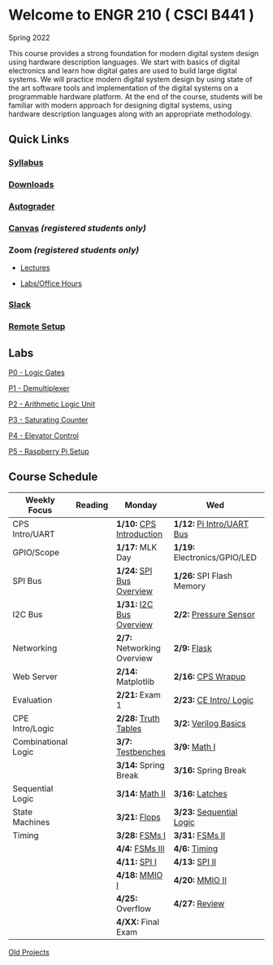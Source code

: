# Welcome to ENGR 210 ( CSCI B441 )

Spring 2022

This course provides a strong foundation for modern digital system
design using hardware description languages. We start with basics of
digital electronics and learn how digital gates are used to build
large digital systems. We will practice modern digital system design
by using state of the art software tools and implementation of the
digital systems on a programmable hardware platform.  At the end of
the course, students will be familiar with modern approach for
designing digital systems, using hardware description languages along
with an appropriate methodology.

## Quick Links

### [Syllabus](syllabus.md)

### [Downloads](http://github.com/engr210/downloads) 

### [Autograder](https://autograder.sice.indiana.edu) 

### [Canvas](https://iu.instructure.com/courses/1947790) _(registered students only)_

### Zoom _(registered students only)_

 - [Lectures](https://iu.zoom.us/j/86581937943) 

 - [Labs/Office Hours](https://iu.zoom.us/j/89702983096)

### [Slack](https://engr210-sp21.slack.com)

### [Remote Setup](https://uisapp2.iu.edu/confluence-prd/pages/viewpage.action?pageId=280461906)
<!--
[RED Desktop](https://docs.google.com/document/d/1GuOK0B6Irj_u6LjxMiwTBXgFvxtb-kuTXEFyj7-wQYI)
-->

## Labs 

<!-- [P0 - Vivado
Tutorial](https://docs.google.com/document/d/1ydtvsCJaGSUWNMd3byvegsMfa6kRY8q1nOXQNVc5FVE)
-->

[P0 - Logic Gates](https://docs.google.com/document/d/1OZPhRJoNW6variLEV1iyCQ5HWxGvJrfiC3c3eMZx8vo)

[P1 - Demultiplexer](https://docs.google.com/document/d/1o02Y2rexq2IHROQaUYS6GD_TwUbfTaikeP8ysp6FJi8)

[P2 - Arithmetic Logic Unit](https://docs.google.com/document/d/1uhQR3LDZLIDAheTqNy58HJ456uEFfEh4IH7j1ZReyHM/edit?usp=sharing)

<!-- [P3 - Countdown
Timer](https://docs.google.com/document/d/1HnWBiIqMQZvTv-P2DLUMM38fX2hg8FhBwA005HwC-YI/edit?usp=sharing)
-->
[P3 - Saturating Counter](https://docs.google.com/document/d/1JLgk0VguSrih_h3BsMyMtInTJ4Qrl--Hv2jkxK4chZw)

[P4 - Elevator Control](https://docs.google.com/document/d/1IdqlRf4rqOpv0cBeurJ29rpMXwudnfIx8i1Z8IPmqxI/edit?usp=sharing)

[P5 - Raspberry Pi Setup](P5.md)

<!--
[PX - UART](https://docs.google.com/document/d/1dxm55Ct0wDpdce9y02u2D1DiFJ1YpZUdxzTfeGLi05A/edit?usp=sharing)

[PY - Postfix Calculator](https://docs.google.com/document/d/1ApDEDIPBYUmE_dggMogTmvb7Bb1qxodMbxjTzoPfIqs/edit?usp=sharing)
-->

## Course Schedule

| Weekly Focus      | Reading | Monday                                                          | Wed                                                               | Lab                                           |
|-------------------|---------|-----------------------------------------------------------------|--------------------------------------------------------------     |-----------------------------------------------|
| CPS Intro/UART    |         | **1/10:** [CPS Introduction](lectures/CPS_Introduction.pdf)     | **1/12:** [Pi Intro/UART Bus](lectures/RaspberryPi_UART.pdf)      | **Project 0 Raspberry PI Setup**              |
| GPIO/Scope        |         | **1/17:** MLK Day                                               | **1/19:** Electronics/GPIO/LED                                    | **Project 1 UART Controlled LED**             |
| SPI Bus           |         | **1/24:** [SPI Bus Overview](lectures/SPI_bus.pdf)              | **1/26:** SPI Flash Memory                                        | **Project 2 SPI Flash Memory**                |
| I2C Bus           |         | **1/31:** [I2C Bus Overview](lectures/I2C_Introduction.pdf)     | **2/2:** [Pressure Sensor](lectures/LPS331AP_Pressure_Sensor.pdf) | **Project 3 I2C Pressure/Temperature Sensor** |
| Networking        |         | **2/7:**  Networking Overview                                   | **2/9:** [Flask](lectures/Flask.pdf)                              | **Project 4 Flask Web Server**                |
| Web Server        |         | **2/14:** Matplotlib                                            | **2/16:** [CPS Wrapup](lectures/CPS_Wrapup.pdf)                   | **Demultiplexer**                             |
| Evaluation        |         | **2/21:** Exam 1                                                | **2/23:** [CE Intro/ Logic](lectures/00_Logic_Gates.pdf)          | **ALU TB**                                    |
| CPE Intro/Logic   |         | **2/28:** [Truth Tables](lectures/01_Truth_Tables.pdf)          | **3/2:** [Verilog Basics](lectures/02_Verilog_Basics.pdf)         | **ALU**                                       | 
| Combinational Logic|        | **3/7:**  [Testbenches](lectures/03_Testbenches.pdf)            | **3/9:** [Math I](lectures/04_Math_I.pdf)                         | **Saturating Counter TB**                     |
|                   |         | **3/14:** Spring Break                                          | **3/16:** Spring Break                                            |                                               |
| Sequential Logic  |         | **3/14:** [Math II](lectures/05_Math_II.pdf)                    | **3/16:** [Latches](lectures/06_Latches.pdf)                      | **Saturating Counter**                        |
| State Machines    |         | **3/21:** [Flops](lectures/07_Flops.pdf)                        | **3/23:** [Sequential Logic](lectures/08_Sequential.pdf)          | **Elevator Controller TB**                    |
| Timing            |         | **3/28:** [FSMs I](lectures/09_FSM_I.pdf)                       | **3/31:** [FSMs II](lectures/10_FSM_II.pdf)                       | **Elevator Controller**                       |
|                   |         | **4/4:** [FSMs III](lectures/11_FSM_III.pdf)                    | **4/6:** [Timing](lectures/12_Timing.pdf)                         | **SPI Interface**                             |
|                   |         | **4/11:** [SPI I](lectures/13_SPI_I.pdf)                        | **4/13:** [SPI II](lectures/14_SPI_II.pdf)                        | **SPI Elev. Controller**                      |
|                   |         | **4/18:** [MMIO I](lectures/15_MMIO_I.pdf)                      | **4/20:** [MMIO II](lectures/16_MMIO_II.pdf)                      | **Flask/SPI Elev. Controller**                |
|                   |         | **4/25:** Overflow                                              | **4/27:** [Review](lectures/18_Review.pdf)                        |                                               |
|                   |         | **4/XX:** Final Exam                                            |                                                                   |                                               |



[Old Projects](old_projects.md)
